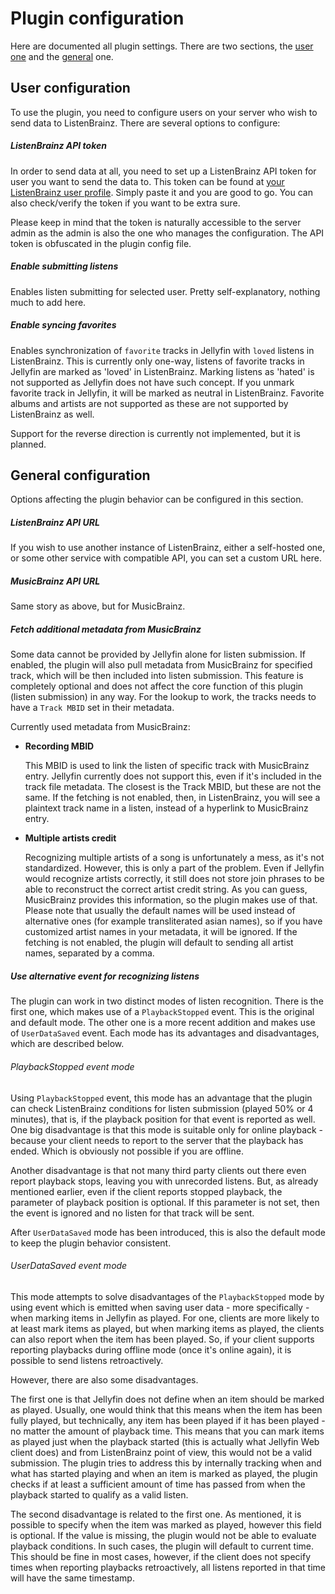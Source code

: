 # Plugin configuration

Here are documented all plugin settings. There are two sections, the [user one](#user-configuration) and
the [general](#general-configuration) one.

## User configuration

To use the plugin, you need to configure users on your server who wish to send data to ListenBrainz.
There are several options to configure:

##### ListenBrainz API token

In order to send data at all, you need to set up a ListenBrainz API token for user you want to send the data to.
This token can be found at [your ListenBrainz user profile](https://listenbrainz.org/profile/).
Simply paste it and you are good to go. You can also check/verify the token if you want to be extra sure.

Please keep in mind that the token is naturally accessible to the server admin as the admin is also the one who manages
the configuration. The API token is obfuscated in the plugin config file.

##### Enable submitting listens

Enables listen submitting for selected user. Pretty self-explanatory, nothing much to add here.

##### Enable syncing favorites

Enables synchronization of `favorite` tracks in Jellyfin with `loved` listens in ListenBrainz.
This is currently only one-way, listens of favorite tracks in Jellyfin are marked as 'loved' in ListenBrainz.
Marking listens as 'hated' is not supported as Jellyfin does not have such concept.
If you unmark favorite track in Jellyfin, it will be marked as neutral in ListenBrainz.
Favorite albums and artists are not supported as these are not supported by ListenBrainz as well.

Support for the reverse direction is currently not implemented, but it is planned.

## General configuration

Options affecting the plugin behavior can be configured in this section.

##### ListenBrainz API URL

If you wish to use another instance of ListenBrainz, either a self-hosted one, or some other service with compatible
API, you can set a custom URL here.

##### MusicBrainz API URL

Same story as above, but for MusicBrainz.

##### Fetch additional metadata from MusicBrainz

Some data cannot be provided by Jellyfin alone for listen submission.
If enabled, the plugin will also pull metadata from MusicBrainz for specified track, which will be then included into
listen submission. This feature is completely optional and does not affect the core function of this plugin
(listen submission) in any way. For the lookup to work, the tracks needs to have a `Track MBID` set in their metadata.

Currently used metadata from MusicBrainz:

- **Recording MBID**

  This MBID is used to link the listen of specific track with MusicBrainz entry.
  Jellyfin currently does not support this, even if it's included in the track file metadata.
  The closest is the Track MBID, but these are not the same.
  If the fetching is not enabled, then, in ListenBrainz, you will see a plaintext track name in a listen,
  instead of a hyperlink to MusicBrainz entry.

- **Multiple artists credit**

  Recognizing multiple artists of a song is unfortunately a mess, as it's not standardized.
  However, this is only a part of the problem. Even if Jellyfin would recognize artists correctly, it still does not
  store join phrases to be able to reconstruct the correct artist credit string.
  As you can guess, MusicBrainz provides this information, so the plugin makes use of that.
  Please note that usually the default names will be used instead of alternative ones (for example transliterated asian
  names), so if you have customized artist names in your metadata, it will be ignored.
  If the fetching is not enabled, the plugin will default to sending all artist names, separated by a comma.

##### Use alternative event for recognizing listens

The plugin can work in two distinct modes of listen recognition.
There is the first one, which makes use of a `PlaybackStopped` event. This is the original and default mode.
The other one is a more recent addition and makes use of `UserDataSaved` event.
Each mode has its advantages and disadvantages, which are described below.

###### PlaybackStopped event mode

Using `PlaybackStopped` event, this mode has an advantage that the plugin can check ListenBrainz conditions for listen
submission (played 50% or 4 minutes), that is, if the playback position for that event is reported as well. One big
disadvantage is that this mode is suitable only for online playback - because your client needs to report to the server
that the playback has ended. Which is obviously not possible if you are offline.

Another disadvantage is that not many third party clients out there even report playback stops, leaving you with
unrecorded listens. But, as already mentioned earlier, even if the client reports stopped playback, the parameter of
playback position is optional. If this parameter is not set, then the event is ignored and no listen for that track
will be sent.

After `UserDataSaved` mode has been introduced, this is also the default mode to keep the plugin behavior consistent.

###### UserDataSaved event mode

This mode attempts to solve disadvantages of the `PlaybackStopped` mode by using event which is emitted when saving user
data - more specifically - when marking items in Jellyfin as played. For one, clients are more likely to at least mark
items as played, but when marking items as played, the clients can also report when the item has been played. So, if
your client supports reporting playbacks during offline mode (once it's online again), it is possible to send listens
retroactively.

However, there are also some disadvantages.

The first one is that Jellyfin does not define when an item should be marked as played. Usually, one would think that
this means when the item has been fully played, but technically, any item has been played if it has been played - no
matter the amount of playback time. This means that you can mark items as played just when the playback started
(this is actually what Jellyfin Web client does) and from ListenBrainz point of view, this would not be a valid
submission. The plugin tries to address this by internally tracking when and what has started playing and when an item
is marked as played, the plugin checks if at least a sufficient amount of time has passed from when the playback
started to qualify as a valid listen.

The second disadvantage is related to the first one. As mentioned, it is possible to specify when the item was marked as
played, however this field is optional. If the value is missing, the plugin would not be able to evaluate playback
conditions. In such cases, the plugin will default to current time. This should be fine in most cases, however, if the
client does not specify times when reporting playbacks retroactively, all listens reported in that time will have the
same timestamp.
